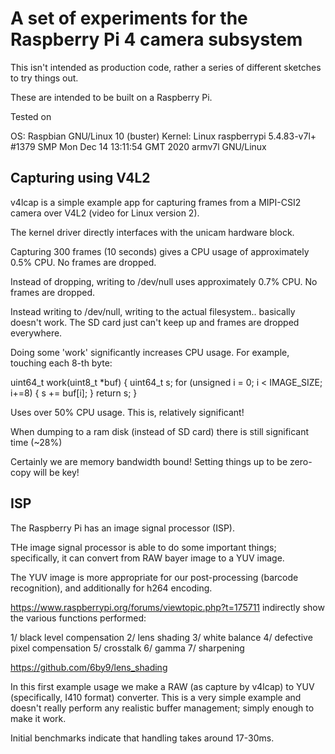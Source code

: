 # A set of experiments for the Raspberry Pi 4 camera subsystem

This isn't intended as production code, rather a series of different sketches to try things out.

These are intended to be built on a Raspberry Pi.

Tested on

OS: Raspbian GNU/Linux 10 (buster)
Kernel: Linux raspberrypi 5.4.83-v7l+ #1379 SMP Mon Dec 14 13:11:54 GMT 2020 armv7l GNU/Linux


## Capturing using V4L2

v4lcap is a simple example app for capturing frames from a MIPI-CSI2
camera over V4L2 (video for Linux version 2).

The kernel driver directly interfaces with the unicam hardware block.

Capturing 300 frames (10 seconds) gives a CPU usage of approximately 0.5% CPU.
No frames are dropped.

Instead of dropping, writing to /dev/null uses approximately 0.7% CPU.
No frames are dropped.

Instead writing to /dev/null, writing to the actual filesystem.. basically doesn't
work. The SD card just can't keep up and frames are dropped everywhere.

Doing some 'work' significantly increases CPU usage. For example, touching
each 8-th byte:

uint64_t
work(uint8_t *buf) {
    uint64_t s;
    for (unsigned i = 0; i < IMAGE_SIZE; i+=8) {
        s += buf[i];
    }
    return s;
}

Uses over 50% CPU usage. This is, relatively significant!

When dumping to a ram disk (instead of SD card) there is still significant time (~28%)

Certainly we are memory bandwidth bound! Setting things up to be zero-copy will be key!

## ISP

The Raspberry Pi has an image signal processor (ISP).

THe image signal processor is able to do some important things; specifically,
it can convert from RAW bayer image to a YUV image.

The YUV image is more appropriate for our post-processing (barcode recognition),
and additionally for h264 encoding.

https://www.raspberrypi.org/forums/viewtopic.php?t=175711 indirectly
show the various functions performed:

1/ black level compensation
2/ lens shading
3/ white balance
4/ defective pixel compensation
5/ crosstalk
6/ gamma
7/ sharpening

https://github.com/6by9/lens_shading

In this first example usage we make a RAW (as capture by v4lcap) to YUV (specifically,
I410 format) converter. This is a very simple example and doesn't really
perform any realistic buffer management; simply enough to make it work.

Initial benchmarks indicate that handling takes around 17-30ms.

